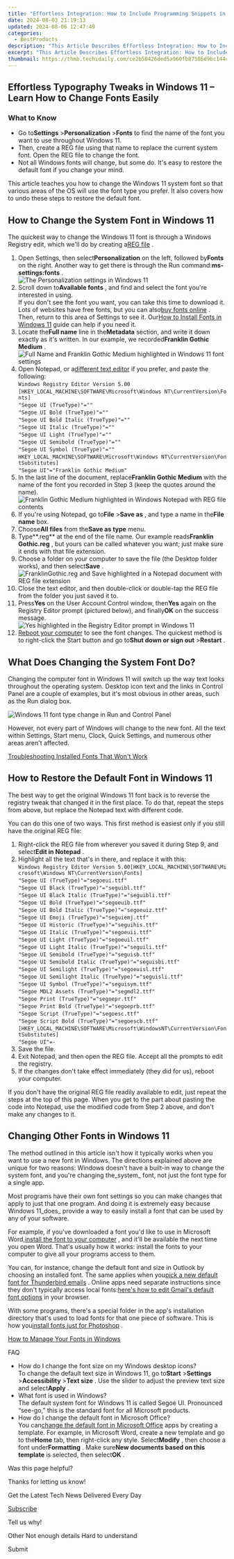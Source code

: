 ```yaml
---
title: "Effortless Integration: How to Include Programming Snippets in Word Files"
date: 2024-08-03 21:19:13
updated: 2024-08-06 12:47:49
categories:
  - BestProducts
description: "This Article Describes Effortless Integration: How to Include Programming Snippets in Word Files"
excerpt: "This Article Describes Effortless Integration: How to Include Programming Snippets in Word Files"
thumbnail: https://thmb.techidaily.com/ce2b50426ded5a960fb87586d9bc144c1e1a55defefae42789a30b646b9173fc.jpeg
---
```


## Effortless Typography Tweaks in Windows 11 – Learn How to Change Fonts Easily
### What to Know

* Go to**Settings** \>**Personalization** \>**Fonts** to find the name of the font you want to use throughout Windows 11.
* Then, create a REG file using that name to replace the current system font. Open the REG file to change the font.
* Not all Windows fonts will change, but some do. It's easy to restore the default font if you change your mind.

 This article teaches you how to change the Windows 11 system font so that various areas of the OS will use the font type you prefer. It also covers how to undo these steps to restore the default font.

## How to Change the System Font in Windows 11

 The quickest way to change the Windows 11 font is through a Windows Registry edit, which we'll do by creating a[REG file](https://www.lifewire.com/how-to-create-edit-and-use-reg-files-2622817) .

1. Open Settings, then select**Personalization** on the left, followed by**Fonts** on the right. Another way to get there is through the Run command:**ms-settings:fonts** .  
![The Personalization settings in Windows 11](https://www.lifewire.com/thmb/SJdYi81a1Rm29jJ6p7V24JP49ss=/1500x0/filters:no_upscale():max_bytes(150000):strip_icc():format(webp)/personalization-settings-windows-11-83afd8d0867d4d39a1b87dff59dd8fae.png)
2. Scroll down to**Available fonts** , and find and select the font you're interested in using.  
 If you don't see the font you want, you can take this time to download it. Lots of websites have free fonts, but you can also[buy fonts online](https://www.lifewire.com/buy-fonts-for-desktop-publishing-1077714) . Then, return to this area of Settings to see it. Our[How to Install Fonts in Windows 11](https://www.lifewire.com/install-fonts-in-windows-11-5192443) guide can help if you need it.
3. Locate the**Full name** line in the**Metadata** section, and write it down exactly as it's written. In our example, we recorded**Franklin Gothic Medium** .  
![Full Name and Franklin Gothic Medium highlighted in Windows 11 font settings](https://www.lifewire.com/thmb/TLWCZLK0sdGg9XBIj1y4Ma1EuAA=/1500x0/filters:no_upscale():max_bytes(150000):strip_icc():format(webp)/001_how-to-change-the-font-in-windows-11-6827640-97099a55349a45e392459345af24caf1.jpg)
4. Open Notepad, or a[different text editor](https://www.lifewire.com/best-free-text-editors-4155819) if you prefer, and paste the following:  
 `Windows Registry Editor Version 5.00`  
`[HKEY_LOCAL_MACHINE\SOFTWARE\Microsoft\Windows NT\CurrentVersion\Fonts]`  
`"Segoe UI (TrueType)"=""`  
`"Segoe UI Bold (TrueType)"=""`  
`"Segoe UI Bold Italic (TrueType)"=""`  
`"Segoe UI Italic (TrueType)"=""`  
`"Segoe UI Light (TrueType)"=""`  
`"Segoe UI Semibold (TrueType)"=""`  
`"Segoe UI Symbol (TrueType)"=""`  
`HKEY_LOCAL_MACHINE\SOFTWARE\Microsoft\Windows NT\CurrentVersion\FontSubstitutes]`  
`"Segoe UI"="Franklin Gothic Medium"`
5. In the last line of the document, replace**Franklin Gothic Medium** with the name of the font you recorded in Step 3 (keep the quotes around the name).  
![Franklin Gothic Medium highlighted in Windows Notepad with REG file contents](https://www.lifewire.com/thmb/5UM6sKcUZ5_xlc9vkHeFpUtlwpk=/1500x0/filters:no_upscale():max_bytes(150000):strip_icc():format(webp)/002_how-to-change-the-font-in-windows-11-6827640-babf346069c14d8caa00e4c43d7992b6.jpg)
6. If you're using Notepad, go to**File** \>**Save as** , and type a name in the**File name** box.
7. Choose**All files** from the**Save as type** menu.
8. Type**.reg** at the end of the file name. Our example reads**Franklin Gothic.reg** , but yours can be called whatever you want; just make sure it ends with that file extension.
9. Choose a folder on your computer to save the file (the Desktop folder works), and then select**Save** .  
![FranklinGothic.reg and Save highlighted in a Notepad document with REG file extension](https://www.lifewire.com/thmb/4p0dmSoOCDSVSqxK6o9QnPtNX1U=/1500x0/filters:no_upscale():max_bytes(150000):strip_icc():format(webp)/003_how-to-change-the-font-in-windows-11-6827640-9563197f19ae4d848482def07b741adc.jpg)
10. Close the text editor, and then double-click or double-tap the REG file from the folder you just saved it to.
11. Press**Yes** on the User Account Control window, then**Yes** again on the Registry Editor prompt (pictured below), and finally**OK** on the success message.  
![Yes highlighted in the Registry Editor prompt in Windows 11](https://www.lifewire.com/thmb/tViUCj2SD1eHRKNxSY2gP3-IusQ=/1500x0/filters:no_upscale():max_bytes(150000):strip_icc():format(webp)/004_how-to-change-the-font-in-windows-11-6827640-acbf618a85854ff58bb4ca6f3a0d7384.jpg)
12. [Reboot your computer](https://www.lifewire.com/how-to-reboot-a-computer-2624568) to see the font changes. The quickest method is to right-click the Start button and go to**Shut down or sign out** \>**Restart** .

## What Does Changing the System Font Do?

 Changing the computer font in Windows 11 will switch up the way text looks throughout the operating system. Desktop icon text and the links in Control Panel are a couple of examples, but it's most obvious in other areas, such as the Run dialog box.

![Windows 11 font type change in Run and Control Panel](https://www.lifewire.com/thmb/eN6m7hD9Mgh_sWhJB-Jl9QOeR2c=/1500x0/filters:no_upscale():max_bytes(150000):strip_icc():format(webp)/windows-11-changed-font-type-control-panel-run-desktop-365bc4a2e315498f96aa4115713f7d59.png)

 However, not every part of Windows will change to the new font. All the text within Settings, Start menu, Clock, Quick Settings, and numerous other areas aren't affected.

[Troubleshooting Installed Fonts That Won't Work](https://www.lifewire.com/cant-use-installed-fonts-1074154)

## How to Restore the Default Font in Windows 11

 The best way to get the original Windows 11 font back is to reverse the registry tweak that changed it in the first place. To do that, repeat the steps from above, but replace the Notepad text with different code.

 You can do this one of two ways. This first method is easiest only if you still have the original REG file:

1. Right-click the REG file from wherever you saved it during Step 9, and select**Edit in Notepad** .
2. Highlight all the text that's in there, and replace it with this:  
 `Windows Registry Editor Version 5.00[HKEY_LOCAL_MACHINE\SOFTWARE\Microsoft\Windows NT\CurrentVersion\Fonts]`  
`"Segoe UI (TrueType)"="segoeui.ttf"`  
`"Segoe UI Black (TrueType)"="seguibl.ttf"`  
`"Segoe UI Black Italic (TrueType)"="seguibli.ttf"`  
`"Segoe UI Bold (TrueType)"="segoeuib.ttf"`  
`"Segoe UI Bold Italic (TrueType)"="segoeuiz.ttf"`  
`"Segoe UI Emoji (TrueType)"="seguiemj.ttf"`  
`"Segoe UI Historic (TrueType)"="seguihis.ttf"`  
`"Segoe UI Italic (TrueType)"="segoeuii.ttf"`  
`"Segoe UI Light (TrueType)"="segoeuil.ttf"`  
`"Segoe UI Light Italic (TrueType)"="seguili.ttf"`  
`"Segoe UI Semibold (TrueType)"="seguisb.ttf"`  
`"Segoe UI Semibold Italic (TrueType)"="seguisbi.ttf"`  
`"Segoe UI Semilight (TrueType)"="segoeuisl.ttf"`  
`"Segoe UI Semilight Italic (TrueType)"="seguisli.ttf"`  
`"Segoe UI Symbol (TrueType)"="seguisym.ttf"`  
`"Segoe MDL2 Assets (TrueType)"="segmdl2.ttf"`  
`"Segoe Print (TrueType)"="segoepr.ttf"`  
`"Segoe Print Bold (TrueType)"="segoeprb.ttf"`  
`"Segoe Script (TrueType)"="segoesc.ttf"`  
`"Segoe Script Bold (TrueType)"="segoescb.ttf"`  
`[HKEY_LOCAL_MACHINE\SOFTWARE\Microsoft\WindowsNT\CurrentVersion\FontSubstitutes]`  
`"Segoe UI"=-`
3. Save the file.
4. Exit Notepad, and then open the REG file. Accept all the prompts to edit the registry.
5. If the changes don't take effect immediately (they did for us), reboot your computer.

 If you don't have the original REG file readily available to edit, just repeat the steps at the top of this page. When you get to the part about pasting the code into Notepad, use the modified code from Step 2 above, and don't make any changes to it.

## Changing Other Fonts in Windows 11

 The method outlined in this article isn't how it typically works when you want to use a new font in Windows. The directions explained above are unique for two reasons: Windows doesn't have a built-in way to change the system font, and you're changing the_system_ font, not just the font type for a single app.

 Most programs have their own font settings so you can make changes that apply to just that one program. And doing it is extremely easy because Windows 11_does_ provide a way to easily install a font that can be used by any of your software.

 For example, if you've downloaded a font you'd like to use in Microsoft Word,[install the font to your computer](https://www.lifewire.com/install-fonts-in-windows-11-5192443) , and it'll be available the next time you open Word. That's usually how it works: install the fonts to your computer to give all your programs access to them.

 You can, for instance, change the default font and size in Outlook by choosing an installed font. The same applies when you[pick a new default font for Thunderbird emails](https://www.lifewire.com/change-default-font-thunderbird-1173143) . Online apps need separate instructions since they don't typically access local fonts:[here's how to edit Gmail's default font options](https://www.lifewire.com/change-the-default-compose-font-face-and-color-in-gmail-1171898) in your browser.

 With some programs, there's a special folder in the app's installation directory that's used to load fonts for that one piece of software. This is how you[install fonts just for Photoshop](https://www.lifewire.com/installing-fonts-for-photoshop-only-1702271) .

[How to Manage Your Fonts in Windows](https://www.lifewire.com/too-many-windows-fonts-1077817)

 FAQ

* How do I change the font size on my Windows desktop icons?  
 To change the default text size in Windows 11, go to**Start** \>**Settings** \>**Accessibility** \>**Text size** . Use the slider to adjust the preview text size and select**Apply** .
* What font is used in Windows?  
 The default system font for Windows 11 is called Segoe UI. Pronounced “see-go,” this is the standard font for all Microsoft products.
* How do I change the default font in Microsoft Office?  
 You can[change the default font in Microsoft Office](https://www.lifewire.com/change-default-font-in-microsoft-office-2511891) apps by creating a template. For example, in Microsoft Word, create a new template and go to the**Home** tab, then right-click any style. Select**Modify** , then choose a font under**Formatting** . Make sure**New documents based on this template** is selected, then select**OK** .

Was this page helpful?

Thanks for letting us know!

 Get the Latest Tech News Delivered Every Day

[Subscribe](https://www.lifewire.com/#)

Tell us why!

 Other  Not enough details  Hard to understand

 Submit

<ins class="adsbygoogle"
     style="display:block"
     data-ad-format="autorelaxed"
     data-ad-client="ca-pub-7571918770474297"
     data-ad-slot="1223367746"></ins>



<ins class="adsbygoogle"
     style="display:block"
     data-ad-client="ca-pub-7571918770474297"
     data-ad-slot="8358498916"
     data-ad-format="auto"
     data-full-width-responsive="true"></ins>
